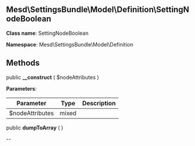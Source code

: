 Mesd\SettingsBundle\Model\Definition\SettingNodeBoolean
---------------

    

    


**Class name**: SettingNodeBoolean

**Namespace**: Mesd\SettingsBundle\Model\Definition











Methods
-------


public **__construct** ( $nodeAttributes )











**Parameters**:

| Parameter | Type | Description |
|-----------|------|-------------|
| $nodeAttributes | mixed |  |


public **dumpToArray** (  )












--